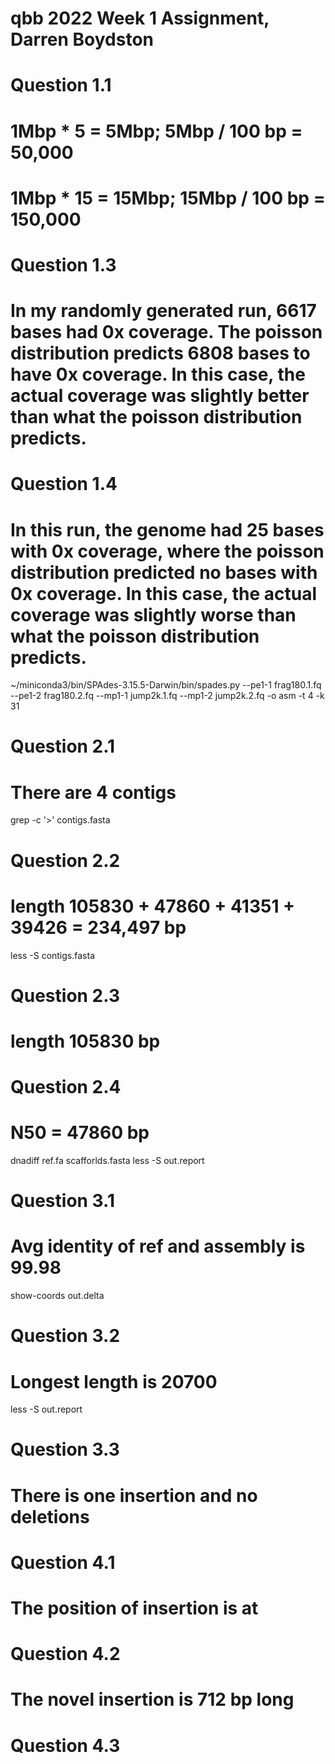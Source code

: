  # qbb 2022 Week 1 Assignment, Darren Boydston
 
 # Question 1.1
 # 1Mbp * 5 = 5Mbp; 5Mbp / 100 bp = 50,000
 # 1Mbp * 15 = 15Mbp; 15Mbp / 100 bp = 150,000
 
 # Question 1.3
 # In my randomly generated run, 6617 bases had 0x coverage. The poisson distribution predicts 6808 bases to have 0x coverage. In this case, the actual coverage was slightly better than what the poisson distribution predicts.
 
 # Question 1.4
 # In this run, the genome had 25 bases with 0x coverage, where the poisson distribution predicted no bases with 0x coverage. In this case, the actual coverage was slightly worse than what the poisson distribution predicts.
 
 ~/miniconda3/bin/SPAdes-3.15.5-Darwin/bin/spades.py --pe1-1 frag180.1.fq --pe1-2 frag180.2.fq --mp1-1 jump2k.1.fq --mp1-2 jump2k.2.fq -o asm -t 4 -k 31
 
 # Question 2.1
 # There are 4 contigs
 
 grep -c '>' contigs.fasta
 
 # Question 2.2
 # length 105830 + 47860 + 41351 + 39426 = 234,497 bp
 
 less -S contigs.fasta
 
 # Question 2.3
 # length 105830 bp
 
 # Question 2.4
 # N50 = 47860 bp

 dnadiff ref.fa scafforlds.fasta
 less -S out.report
 
 # Question 3.1
 # Avg identity of ref and assembly is 99.98
 
 show-coords out.delta
 
 # Question 3.2
 # Longest length is 20700
 
 less -S out.report
 
 # Question 3.3
 # There is one insertion and no deletions
 
 # Question 4.1
 # The position of insertion is at 
 
 # Question 4.2
 # The novel insertion is 712 bp long
 
 # Question 4.3
 
 
 